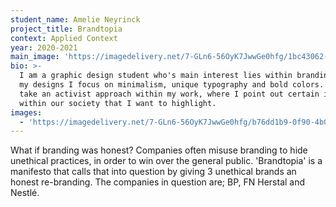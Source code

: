 ```yaml
---
student_name: Amelie Neyrinck
project_title: Brandtopia
context: Applied Context
year: 2020-2021
main_image: 'https://imagedelivery.net/7-GLn6-56OyK7JwwGe0hfg/1bc43062-0a90-4517-2fef-3f790b49ad00'
bio: >-
  I am a graphic design student who's main interest lies within branding. With
  my designs I focus on minimalism, unique typography and bold colors. I often
  take an activist approach within my work, where I point out certain issues
  within our society that I want to highlight. 
images:
  - 'https://imagedelivery.net/7-GLn6-56OyK7JwwGe0hfg/b76dd1b9-0f90-4b00-1f6b-9defe9704200'
---
```

What if branding was honest? Companies often misuse branding to hide unethical practices, in order to win over the general public. 'Brandtopia' is a manifesto that calls that into question by giving 3 unethical brands an honest re-branding. The companies in question are; BP, FN Herstal and Nestlé.